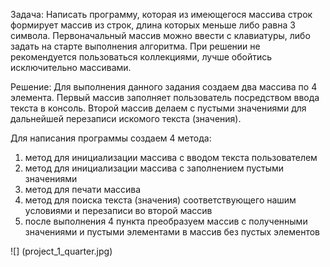 Задача: Написать программу, которая из имеющегося массива строк формирует массив из строк, длина которых меньше либо равна 3 символа. Первоначальный массив можно ввести с клавиатуры, либо задать на старте выполнения алгоритма. При решении не рекомендуется пользоваться коллекциями, лучше обойтись исключительно массивами.

Решение: Для выполнения данного задания создаем два массива по 4 элемента. Первый массив заполняет пользователь посредством ввода текста в консоль. Второй массив делаем с пустыми значениями для дальнейшей перезаписи искомого текста (значения).

Для написания программы создаем 4 метода:
1) метод для инициализации массива с вводом текста пользователем
2) метод для инициализации массива с заполнением пустыми значениями
3) метод для печати массива
4) метод для поиска текста (значения) соответствующего нашим условиями и перезаписи во второй массив
5) после выполнения 4 пункта преобразуем массив с полученными значениями и пустыми элементами в массив без пустых элементов

![] (project_1_quarter.jpg)






